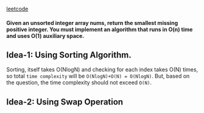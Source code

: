 <a href="https://leetcode.com/problems/first-missing-positive/description/">leetcode</a>

#### Given an unsorted integer array nums, return the smallest missing positive integer. You must implement an algorithm that runs in O(n) time and uses O(1) auxiliary space.

## Idea-1: Using Sorting Algorithm.

Sorting, itself takes O(NlogN) and checking for each index takes O(N) times, so total `time complexity` will be `O(NlogN)+O(N) = O(NlogN)`.
But, based on the question, the time complexity should not exceed `O(N)`.

## Idea-2: Using Swap Operation
